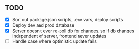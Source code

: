 ## TODO

- [x] Sort out package.json scripts, .env vars, deploy scripts
- [x] Deploy dev and prod database
- [x] Server doesn't ever re-poll db for changes, so if db changes independent of server, frontend never updates
- [ ] Handle case where optimistic update fails
